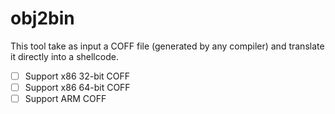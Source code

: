 # obj2bin

This tool take as input a COFF file (generated by any compiler) and translate it directly into a shellcode.
* [ ] Support x86 32-bit COFF
* [ ] Support x86 64-bit COFF
* [ ] Support ARM COFF
